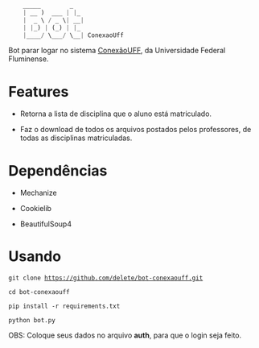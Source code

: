 ```python
	_____        _
    | __ )  ___ | |_
    |  _ \ / _ \| __|
    | |_) | (_) | |_
    |____/ \___/ \__| ConexaoUff
```

Bot parar logar no sistema [ConexãoUFF](https://sistemas.uff.br/conexaouff), da Universidade Federal Fluminense.


# Features #

* Retorna a lista de disciplina que o aluno está matriculado.

* Faz o download de todos os arquivos postados pelos professores, de todas as disciplinas matriculadas.

# Dependências #


* Mechanize

* Cookielib

* BeautifulSoup4

# Usando #


<code>git clone https://github.com/delete/bot-conexaouff.git</code>

<code>cd bot-conexaouff</code>

<code>pip install -r requirements.txt</code>

<code>python bot.py</code>

OBS: Coloque seus dados no arquivo **auth**, para que o login seja feito.
